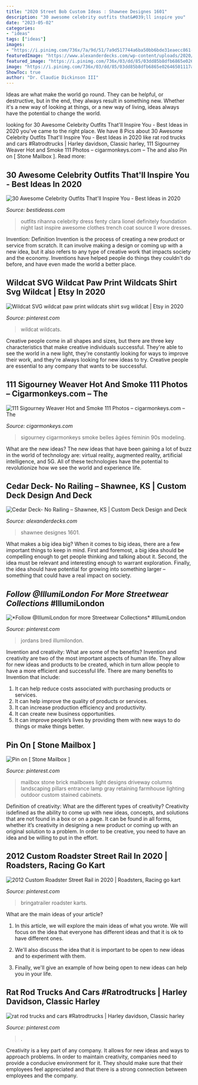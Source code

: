 ```yaml
---
title: "2020 Street Bob Custom Ideas : Shawnee Designes 1601"
description: "30 awesome celebrity outfits that&#039;ll inspire you"
date: "2023-05-02"
categories:
- "ideas"
tags: ["ideas"]
images:
- "https://i.pinimg.com/736x/7a/9d/51/7a9d517744a6ba50bb6bde31eaecc861--stone-mailbox-cool-stuff.jpg"
featuredImage: "https://www.alexanderdecks.com/wp-content/uploads/2020/01/Cedar-Deck-No-Railing-–-Shawnee-KS-3.png"
featured_image: "https://i.pinimg.com/736x/03/dd/85/03dd85b8dfb6865e02646501117a0b62.jpg"
image: "https://i.pinimg.com/736x/03/dd/85/03dd85b8dfb6865e02646501117a0b62.jpg"
ShowToc: true
author: "Dr. Claudie Dickinson III"
---
```



Ideas are what make the world go round. They can be helpful, or destructive, but in the end, they always result in something new. Whether it's a new way of looking at things, or a new way of living, ideas always have the potential to change the world.

	

		
looking for 30 Awesome Celebrity Outfits That&#039;ll Inspire You - Best Ideas in 2020 you've came to the right place. We have 8 Pics about 30 Awesome Celebrity Outfits That&#039;ll Inspire You - Best Ideas in 2020 like rat rod trucks and cars #Ratrodtrucks | Harley davidson, Classic harley, 111 Sigourney Weaver Hot and Smoke 111 Photos – cigarmonkeys.com – The and also Pin on [ Stone Mailbox ]. Read more:
		
    
## 30 Awesome Celebrity Outfits That&#039;ll Inspire You - Best Ideas In 2020

<img loading=lazy src="https://www.bestideass.com/wp-content/uploads/2020/02/8-bestideass.com-celebrity-outfits-2020-1002202010598.jpg" onerror="this.onerror=null;this.src='https://tse1.mm.bing.net/th?id=OIP.dJGY70brHQ5ziV5sfDxnqQHaLH&amp;pid=15.1';" alt="30 Awesome Celebrity Outfits That&#039;ll Inspire You - Best Ideas in 2020">

_Source: bestideass.com_

>outfits rihanna celebrity dress fenty clara lionel definitely foundation night last inspire awesome clothes trench coat source ll wore dresses. 

	

Invention: Definition
Invention is the process of creating a new product or service from scratch. It can involve making a design or coming up with a new idea, but it also refers to any type of creative work that impacts society and the economy. Inventions have helped people do things they couldn't do before, and have even made the world a better place.

    
## Wildcat SVG Wildcat Paw Print Wildcats Shirt Svg Wildcat | Etsy In 2020

<img loading=lazy src="https://i.pinimg.com/736x/03/dd/85/03dd85b8dfb6865e02646501117a0b62.jpg" onerror="this.onerror=null;this.src='https://tse2.mm.bing.net/th?id=OIP.Pzem7QKQ4L3FYtJqMblFFAHaF7&amp;pid=15.1';" alt="Wildcat SVG wildcat paw print wildcats shirt svg wildcat | Etsy in 2020">

_Source: pinterest.com_

>wildcat wildcats. 

	

Creative people come in all shapes and sizes, but there are three key characteristics that make creative individuals successful. They're able to see the world in a new light, they're constantly looking for ways to improve their work, and they're always looking for new ideas to try. Creative people are essential to any company that wants to be successful.

    
## 111 Sigourney Weaver Hot And Smoke 111 Photos – Cigarmonkeys.com – The

<img loading=lazy src="http://cigarmonkeys.com/wp-content/uploads/2020/03/111-sigourney-weaver-rare-hot-and-smoke-cigarmonkeys-celebrity-smoke-9-194x300.jpg" onerror="this.onerror=null;this.src='https://tse4.mm.bing.net/th?id=OIP.kNJZ8XgnujJQWDZd5vRAaAAAAA&amp;pid=15.1';" alt="111 Sigourney Weaver Hot and Smoke 111 Photos – cigarmonkeys.com – The">

_Source: cigarmonkeys.com_

>sigourney cigarmonkeys smoke belles âgées féminin 90s modeling. 

	

What are the new ideas?
The new ideas that have been gaining a lot of buzz in the world of technology are: virtual reality, augmented reality, artificial intelligence, and 5G. All of these technologies have the potential to revolutionize how we see the world and experience life.

    
## Cedar Deck- No Railing – Shawnee, KS | Custom Deck Design And Deck

<img loading=lazy src="https://www.alexanderdecks.com/wp-content/uploads/2020/01/Cedar-Deck-No-Railing-–-Shawnee-KS-3.png" onerror="this.onerror=null;this.src='https://tse1.mm.bing.net/th?id=OIP.Efvi39921PKuAkF3vk-StQHaFj&amp;pid=15.1';" alt="Cedar Deck- No Railing – Shawnee, KS | Custom Deck Design and Deck">

_Source: alexanderdecks.com_

>shawnee designes 1601. 

	

What makes a big idea big?
When it comes to big ideas, there are a few important things to keep in mind. First and foremost, a big idea should be compelling enough to get people thinking and talking about it. Second, the idea must be relevant and interesting enough to warrant exploration. Finally, the idea should have potential for growing into something larger – something that could have a real impact on society.

    
## *Follow @IllumiLondon For More Streetwear Collections* #IllumiLondon

<img loading=lazy src="https://i.pinimg.com/736x/a1/be/37/a1be374f118680bdc5396d4a980523f3--instagram-outfits-jordan--outfit-men.jpg" onerror="this.onerror=null;this.src='https://tse3.mm.bing.net/th?id=OIP.0OtdzD3RSfVnCRXrjJe2JQHaJQ&amp;pid=15.1';" alt="*Follow @IllumiLondon for more Streetwear Collections* #IllumiLondon">

_Source: pinterest.com_

>jordans bred illumilondon. 

	

Invention and creativity: What are some of the benefits?
Invention and creativity are two of the most important aspects of human life. They allow for new ideas and products to be created, which in turn allow people to have a more efficient and successful life. There are many benefits to Invention that include: 
1. It can help reduce costs associated with purchasing products or services. 
2. It can help improve the quality of products or services. 
3. It can increase production efficiency and productivity. 
4. It can create new business opportunities. 
5. It can improve people’s lives by providing them with new ways to do things or make things better.

    
## Pin On [ Stone Mailbox ]

<img loading=lazy src="https://i.pinimg.com/736x/7a/9d/51/7a9d517744a6ba50bb6bde31eaecc861--stone-mailbox-cool-stuff.jpg" onerror="this.onerror=null;this.src='https://tse4.mm.bing.net/th?id=OIP.DzWafORsMV0X81iZLhjPugAAAA&amp;pid=15.1';" alt="Pin on [ Stone Mailbox ]">

_Source: pinterest.com_

>mailbox stone brick mailboxes light designs driveway columns landscaping pillars entrance lamp gray retaining farmhouse lighting outdoor custom stained cabinets. 

	

Definition of creativity: What are the different types of creativity?
Creativity isdefined as the ability to come up with new ideas, concepts, and solutions that are not found in a box or on a page. It can be found in all forms, whether it’s creativity in designing a new product or coming up with an original solution to a problem. In order to be creative, you need to have an idea and be willing to put in the effort.

    
## 2012 Custom Roadster Street Rail In 2020 | Roadsters, Racing Go Kart

<img loading=lazy src="https://i.pinimg.com/736x/b0/27/c5/b027c56c67136bf3f77a2e66f7e56e6c.jpg" onerror="this.onerror=null;this.src='https://tse3.mm.bing.net/th?id=OIP.oPoOTYykWjeMbyTP7aMKkwHaFj&amp;pid=15.1';" alt="2012 Custom Roadster Street Rail in 2020 | Roadsters, Racing go kart">

_Source: pinterest.com_

>bringatrailer roadster karts. 

	

What are the main ideas of your article?
1. In this article, we will explore the main ideas of what you wrote. We will focus on the idea that everyone has different ideas and that it is ok to have different ones.
2. We'll also discuss the idea that it is important to be open to new ideas and to experiment with them.

3. Finally, we'll give an example of how being open to new ideas can help you in your life.

    
## Rat Rod Trucks And Cars #Ratrodtrucks | Harley Davidson, Classic Harley

<img loading=lazy src="https://i.pinimg.com/736x/40/f7/c6/40f7c657624684cb3189dde2949f5757.jpg" onerror="this.onerror=null;this.src='https://tse2.mm.bing.net/th?id=OIP.GrHifzhx8Khr7Otr8v5VogHaE8&amp;pid=15.1';" alt="rat rod trucks and cars #Ratrodtrucks | Harley davidson, Classic harley">

_Source: pinterest.com_

>. 

	

Creativity is a key part of any company. It allows for new ideas and ways to approach problems. In order to maintain creativity, companies need to provide a conducive environment for it. They should make sure that their employees feel appreciated and that there is a strong connection between employees and the company.

